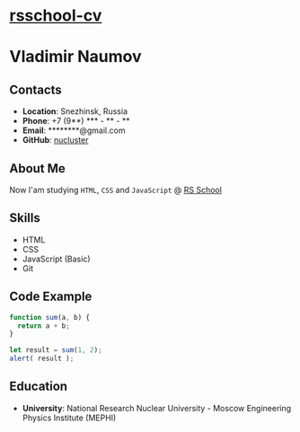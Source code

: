 # [rsschool-cv](https://kryvetski-andrei.github.io/rsschool-cv/)

# Vladimir Naumov

## Contacts
- **Location**: Snezhinsk, Russia
- **Phone**: +7 (9**) \*\*\* - \*\* - \*\*
- **Email**: \*\*\*\*\*\*\*\*@gmail.com
- **GitHub**: [nucluster](https://github.com/nucluster)

## About Me 
Now I'am studying `HTML`, `CSS` and `JavaScript` @ [RS School](https://rs.school/)

## Skills
- HTML
- CSS
- JavaScript (Basic)
- Git

## Code Example
```javascript
function sum(a, b) {
  return a + b;
}

let result = sum(1, 2);
alert( result );
```

## Education 
- **University**: National Research Nuclear University - Moscow Engineering Physics Institute (MEPHI)
